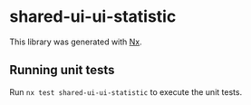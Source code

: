 # shared-ui-ui-statistic

This library was generated with [Nx](https://nx.dev).

## Running unit tests

Run `nx test shared-ui-ui-statistic` to execute the unit tests.
